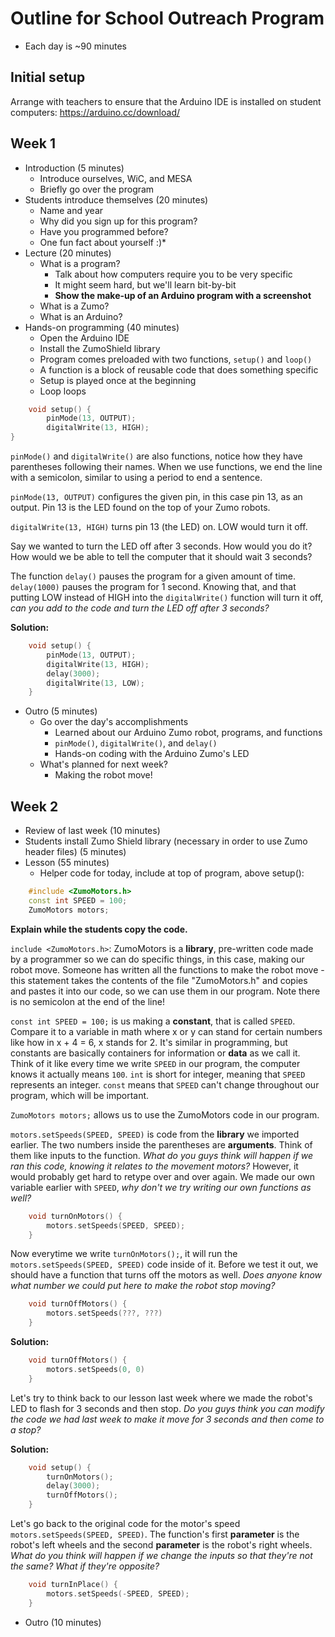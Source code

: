 # Outline for School Outreach Program

* Each day is ~90 minutes

## Initial setup
Arrange with teachers to ensure that the Arduino IDE is installed on student computers: https://arduino.cc/download/

## Week 1

* Introduction (5 minutes)
    * Introduce ourselves, WiC, and MESA
    * Briefly go over the program
* Students introduce themselves (20 minutes)
    * Name and year
    * Why did you sign up for this program?
    * Have you programmed before?
    * One fun fact about yourself :)*
* Lecture (20 minutes)
    * What is a program?
        * Talk about how computers require you to be very specific
        * It might seem hard, but we'll learn bit-by-bit
        * **Show the make-up of an Arduino program with a screenshot**
    * What is a Zumo?
    * What is an Arduino?
* Hands-on programming (40 minutes)
    * Open the Arduino IDE
    * Install the ZumoShield library
    * Program comes preloaded with two functions, `setup()` and `loop()`
    * A function is a block of reusable code that does something specific
    * Setup is played once at the beginning
    * Loop loops
    
``` C++
    void setup() {
        pinMode(13, OUTPUT);
        digitalWrite(13, HIGH);
}
```

`pinMode()` and `digitalWrite()` are also functions, notice how they have parentheses following their names. When we use functions, we end the line with a semicolon, similar to using a period to end a sentence.

`pinMode(13, OUTPUT)` configures the given pin, in this case pin 13, as an output. Pin 13 is the LED found on the top of your Zumo robots.

`digitalWrite(13, HIGH)` turns pin 13 (the LED) on. LOW would turn it off.

Say we wanted to turn the LED off after 3 seconds. How would you do it? How would we be able to tell the computer that it should wait 3 seconds?

The function `delay()` pauses the program for a given amount of time. `delay(1000)` pauses the program for 1 second. Knowing that, and that putting LOW instead of HIGH into the `digitalWrite()` function will turn it off, *can you add to the code and turn the LED off after 3 seconds?*

**Solution:**

``` C++
    void setup() {
        pinMode(13, OUTPUT);
        digitalWrite(13, HIGH);
        delay(3000);
        digitalWrite(13, LOW);
    }
```
* Outro (5 minutes)
    * Go over the day's accomplishments
        * Learned about our Arduino Zumo robot, programs, and functions
        * `pinMode()`, `digitalWrite()`, and `delay()`
        * Hands-on coding with the Arduino Zumo's LED
    * What's planned for next week?
        * Making the robot move!

## Week 2

* Review of last week (10 minutes)
* Students install Zumo Shield library (necessary in order to use Zumo header files) (5 minutes)
* Lesson (55 minutes)
    * Helper code for today, include at top of program, above setup():
```C++
    #include <ZumoMotors.h>
    const int SPEED = 100;
    ZumoMotors motors;
```

**Explain while the students copy the code.**

`include <ZumoMotors.h>`: ZumoMotors is a **library**, pre-written code made by a programmer so we can do specific things, in this case, making our robot move. Someone has written all the functions to make the robot move - this statement takes the contents of the file "ZumoMotors.h" and copies and pastes it into our code, so we can use them in our program. Note there is no semicolon at the end of the line!

`const int SPEED = 100;` is us making a **constant**, that is called `SPEED`. Compare it to a variable in math where x or y can stand for certain numbers like how in x + 4 = 6, x stands for 2. It's similar in programming, but constants are basically containers for information or **data** as we call it. Think of it like every time we write `SPEED` in our program, the computer knows it actually means `100`. `int` is short for integer, meaning that `SPEED` represents an integer. `const` means that `SPEED` can't change throughout our program, which will be important.

`ZumoMotors motors;` allows us to use the ZumoMotors code in our program.

`motors.setSpeeds(SPEED, SPEED)` is code from the **library** we imported earlier. The two numbers inside the parentheses are **arguments**. Think of them like inputs to the function. *What do you guys think will happen if we ran this code, knowing it relates to the movement motors?* However, it would probably get hard to retype over and over again. We made our own variable earlier with `SPEED`, *why don't we try writing our own functions as well?* 

```C++
    void turnOnMotors() {
        motors.setSpeeds(SPEED, SPEED);
    }
```
Now everytime we write `turnOnMotors();`, it will run the `motors.setSpeeds(SPEED, SPEED)` code inside of it. Before we test it out, we should have a function that turns off the motors as well. *Does anyone know what number we could put here to make the robot stop moving?*
```C++
    void turnOffMotors() {
        motors.setSpeeds(???, ???)
    }
```
**Solution:**
```C++
    void turnOffMotors() {
        motors.setSpeeds(0, 0)
    }
```
Let's try to think back to our lesson last week where we made the robot's LED to flash for 3 seconds and then stop. *Do you guys think you can modify the code we had last week to make it move for 3 seconds and then come to a stop?*

**Solution:**
```C++
    void setup() {
        turnOnMotors();
        delay(3000);
        turnOffMotors();
    }
```

Let's go back to the original code for the motor's speed `motors.setSpeeds(SPEED, SPEED)`. The function's first **parameter** is the robot's left wheels and the second **parameter** is the robot's right wheels. *What do you think will happen if we change the inputs so that they're not the same? What if they're opposite?*

```C++
    void turnInPlace() {
        motors.setSpeeds(-SPEED, SPEED);
    }
```



* Outro (10 minutes)

